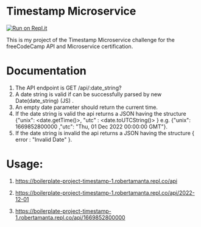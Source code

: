 # Timestamp Microservice

[![Run on Repl.it](https://replit.com/badge/github/robertamanta/boilerplate-project-timestamp)](https://replit.com/new/github/robertamanta/boilerplate-project-timestamp)

This is my project of the Timestamp Microservice challenge for the freeCodeCamp API and Microservice certification.

# Documentation

1. The API endpoint is GET /api/:date_string?
2. A date string is valid if can be successfully parsed by new Date(date_string) (JS) .
3. An empty date parameter should return the current time.
4. If the date string is valid the api returns a JSON having the structure {"unix": <date.getTime()>, "utc" : <date.toUTCString()> } e.g. {"unix": 1669852800000 ,"utc": "Thu, 01 Dec 2022 00:00:00 GMT"}.
5. If the date string is invalid the api returns a JSON having the structure { error : "Invalid Date" }. 

# Usage:

1. https://boilerplate-project-timestamp-1.robertamanta.repl.co/api

2. https://boilerplate-project-timestamp-1.robertamanta.repl.co/api/2022-12-01

3. https://boilerplate-project-timestamp-1.robertamanta.repl.co/api/1669852800000

